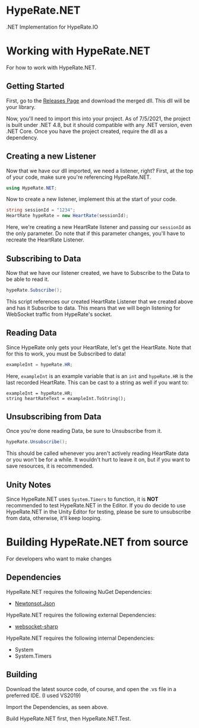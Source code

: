 # HypeRate.NET
.NET Implementation for HypeRate.IO

# Working with HypeRate.NET
For how to work with HypeRate.NET.

## Getting Started

First, go to the [Releases Page](https://github.com/200Tigersbloxed/HypeRate.NET/releases/) and download the merged dll. This dll will be your library.

Now, you'll need to import this into your project. As of 7/5/2021, the project is built under .NET 4.8, but it should compatible with any .NET version, even .NET Core.
Once you have the project created, require the dll as a dependency.

## Creating a new Listener

Now that we have our dll imported, we need a listener, right? First, at the top of your code, make sure you're referencing HypeRate.NET.

```cs
using HypeRate.NET;
```

Now to create a new listener, implement this at the start of your code.

```cs
string sessionId = "1234";
HeartRate hypeRate = new HeartRate(sessionId);
```

Here, we're creating a new HeartRate listener and passing our `sessionId` as the only parameter. 
Do note that if this parameter changes, you'll have to recreate the HeartRate Listener.

## Subscribing to Data

Now that we have our listener created, we have to Subscribe to the Data to be able to read it.

```cs
hypeRate.Subscribe();
```

This script references our created HeartRate Listener that we created above and has it Subscribe to data. This means that we will begin listening for WebSocket traffic from HypeRate's socket.

## Reading Data

Since HypeRate only gets your HeartRate, let's get the HeartRate. Note that for this to work, you must be Subscribed to data!

```cs
exampleInt = hypeRate.HR;
```

Here, `exampleInt` is an example variable that is an `int` and `hypeRate.HR` is the last recorded HeartRate. This can be cast to a string as well if you want to:

```
exampleInt = hypeRate.HR;
string heartRateText = exampleInt.ToString();
```

## Unsubscribing from Data

Once you're done reading Data, be sure to Unsubscribe from it.

```cs
hypeRate.Unsubscribe();
```

This should be called whenever you aren't actively reading HeartRate data or you won't be for a while. It wouldn't hurt to leave it on, but if you want to save resources, it is recommended.

## Unity Notes

Since HypeRate.NET uses `System.Timers` to function, it is **NOT** recommended to test HypeRate.NET in the Editor. If you do decide to use HypeRate.NET in the Unity Editor for testing, please be sure to unsubscribe from data, otherwise, it'll keep looping.

# Building HypeRate.NET from source
For developers who want to make changes

## Dependencies

HypeRate.NET requires the following NuGet Dependencies:

+ [Newtonsot.Json](https://www.nuget.org/packages/Newtonsoft.Json/)

HypeRate.NET requires the following external Dependencies:

+ [websocket-sharp](https://github.com/sta/websocket-sharp)

HypeRate.NET requires the following internal Dependencies:

+ System
+ System.Timers

## Building

Download the latest source code, of course, and open the .vs file in a preferred IDE. (I used VS2019)

Import the Dependencies, as seen above.

Build HypeRate.NET first, then HypeRate.NET.Test.
